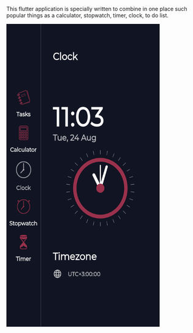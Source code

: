 This flutter application is specially written to combine in one place such popular things as a calculator, stopwatch, timer, clock, to do list.


<img src="https://github.com/Korpag/flutter_to_do_clock/blob/main/assets/presentation.gif" width="400" height="790">
